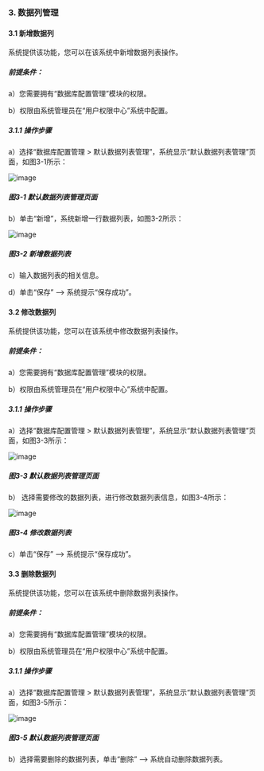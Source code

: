 ### 3. 数据列管理

#### 3.1 新增数据列

系统提供该功能，您可以在该系统中新增数据列表操作。

##### 前提条件：

a）您需要拥有“数据库配置管理”模块的权限。

b）权限由系统管理员在“用户权限中心”系统中配置。

##### 3.1.1 操作步骤

a）选择“数据库配置管理 > 默认数据列表管理”，系统显示“默认数据列表管理”页面，如图3-1所示：

![image](https://user-images.githubusercontent.com/79617492/173320999-d6291747-b7a9-4842-bad9-ad274ffac8ff.png)

##### 图3-1 默认数据列表管理页面

b）单击“新增”，系统新增一行数据列表，如图3-2所示：

![image](https://user-images.githubusercontent.com/79617492/173321019-658450d1-e3e7-4229-97f4-3a1a86662dbe.png)

##### 图3-2 新增数据列表

c）输入数据列表的相关信息。

d）单击“保存” --> 系统提示“保存成功”。

#### 3.2 修改数据列

系统提供该功能，您可以在该系统中修改数据列表操作。

##### 前提条件：

a）您需要拥有“数据库配置管理”模块的权限。

b）权限由系统管理员在“用户权限中心”系统中配置。

##### 3.1.1 操作步骤

a）选择“数据库配置管理 > 默认数据列表管理”，系统显示“默认数据列表管理”页面，如图3-3所示：

![image](https://user-images.githubusercontent.com/79617492/173321032-c6121ca1-5da9-4631-8868-95a3e469e09e.png)

##### 图3-3 默认数据列表管理页面

b） 选择需要修改的数据列表，进行修改数据列表信息，如图3-4所示：

![image](https://user-images.githubusercontent.com/79617492/173321058-7215af29-451e-4592-b75c-7aa0762c6415.png)

##### 图3-4 修改数据列表

c）单击“保存” --> 系统提示“保存成功”。

#### 3.3 删除数据列

系统提供该功能，您可以在该系统中删除数据列表操作。

##### 前提条件：

a）您需要拥有“数据库配置管理”模块的权限。

b）权限由系统管理员在“用户权限中心”系统中配置。

##### 3.1.1 操作步骤

a）选择“数据库配置管理 > 默认数据列表管理”，系统显示“默认数据列表管理”页面，如图3-5所示：

![image](https://user-images.githubusercontent.com/79617492/173321087-e74f80f7-6688-45aa-920d-0dc2b9c05316.png)

##### 图3-5 默认数据列表管理页面

b）选择需要删除的数据列表，单击“删除” --> 系统自动删除数据列表。
